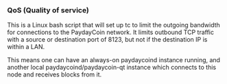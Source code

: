### QoS (Quality of service) ###

This is a Linux bash script that will set up tc to limit the outgoing bandwidth for connections to the PaydayCoin network. It limits outbound TCP traffic with a source or destination port of 8123, but not if the destination IP is within a LAN.

This means one can have an always-on paydaycoind instance running, and another local paydaycoind/paydaycoin-qt instance which connects to this node and receives blocks from it.
